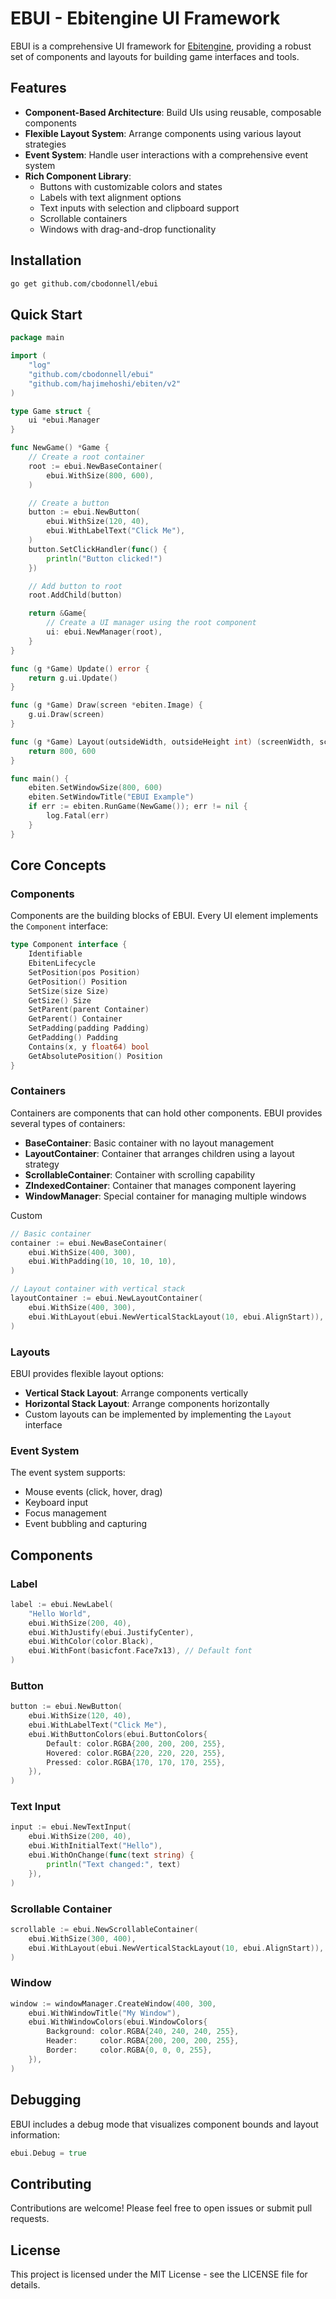 # EBUI - Ebitengine UI Framework

EBUI is a comprehensive UI framework for [Ebitengine](https://ebitengine.org/), providing a robust set of components and layouts for building game interfaces and tools.

## Features

- **Component-Based Architecture**: Build UIs using reusable, composable components
- **Flexible Layout System**: Arrange components using various layout strategies
- **Event System**: Handle user interactions with a comprehensive event system
- **Rich Component Library**:
  - Buttons with customizable colors and states
  - Labels with text alignment options
  - Text inputs with selection and clipboard support
  - Scrollable containers
  - Windows with drag-and-drop functionality

## Installation

```bash
go get github.com/cbodonnell/ebui
```

## Quick Start

```go
package main

import (
    "log"
    "github.com/cbodonnell/ebui"
    "github.com/hajimehoshi/ebiten/v2"
)

type Game struct {
    ui *ebui.Manager
}

func NewGame() *Game {
    // Create a root container
    root := ebui.NewBaseContainer(
        ebui.WithSize(800, 600),
    )

    // Create a button
    button := ebui.NewButton(
        ebui.WithSize(120, 40),
        ebui.WithLabelText("Click Me"),
    )
    button.SetClickHandler(func() {
        println("Button clicked!")
    })

    // Add button to root
    root.AddChild(button)

    return &Game{
        // Create a UI manager using the root component
        ui: ebui.NewManager(root),
    }
}

func (g *Game) Update() error {
    return g.ui.Update()
}

func (g *Game) Draw(screen *ebiten.Image) {
    g.ui.Draw(screen)
}

func (g *Game) Layout(outsideWidth, outsideHeight int) (screenWidth, screenHeight int) {
    return 800, 600
}

func main() {
    ebiten.SetWindowSize(800, 600)
    ebiten.SetWindowTitle("EBUI Example")
    if err := ebiten.RunGame(NewGame()); err != nil {
        log.Fatal(err)
    }
}
```

## Core Concepts

### Components

Components are the building blocks of EBUI. Every UI element implements the `Component` interface:

```go
type Component interface {
    Identifiable
    EbitenLifecycle
    SetPosition(pos Position)
    GetPosition() Position
    SetSize(size Size)
    GetSize() Size
    SetParent(parent Container)
    GetParent() Container
    SetPadding(padding Padding)
    GetPadding() Padding
    Contains(x, y float64) bool
    GetAbsolutePosition() Position
}
```

### Containers

Containers are components that can hold other components. EBUI provides several types of containers:

- **BaseContainer**: Basic container with no layout management
- **LayoutContainer**: Container that arranges children using a layout strategy
- **ScrollableContainer**: Container with scrolling capability
- **ZIndexedContainer**: Container that manages component layering
- **WindowManager**: Special container for managing multiple windows

Custom 

```go
// Basic container
container := ebui.NewBaseContainer(
    ebui.WithSize(400, 300),
    ebui.WithPadding(10, 10, 10, 10),
)

// Layout container with vertical stack
layoutContainer := ebui.NewLayoutContainer(
    ebui.WithSize(400, 300),
    ebui.WithLayout(ebui.NewVerticalStackLayout(10, ebui.AlignStart)),
)
```

### Layouts

EBUI provides flexible layout options:

- **Vertical Stack Layout**: Arrange components vertically
- **Horizontal Stack Layout**: Arrange components horizontally
- Custom layouts can be implemented by implementing the `Layout` interface

### Event System

The event system supports:
- Mouse events (click, hover, drag)
- Keyboard input
- Focus management
- Event bubbling and capturing

## Components

### Label

```go
label := ebui.NewLabel(
    "Hello World",
    ebui.WithSize(200, 40),
    ebui.WithJustify(ebui.JustifyCenter),
    ebui.WithColor(color.Black),
    ebui.WithFont(basicfont.Face7x13), // Default font
)
```

### Button

```go
button := ebui.NewButton(
    ebui.WithSize(120, 40),
    ebui.WithLabelText("Click Me"),
    ebui.WithButtonColors(ebui.ButtonColors{
        Default: color.RGBA{200, 200, 200, 255},
        Hovered: color.RGBA{220, 220, 220, 255},
        Pressed: color.RGBA{170, 170, 170, 255},
    }),
)
```

### Text Input

```go
input := ebui.NewTextInput(
    ebui.WithSize(200, 40),
    ebui.WithInitialText("Hello"),
    ebui.WithOnChange(func(text string) {
        println("Text changed:", text)
    }),
)
```

### Scrollable Container

```go
scrollable := ebui.NewScrollableContainer(
    ebui.WithSize(300, 400),
    ebui.WithLayout(ebui.NewVerticalStackLayout(10, ebui.AlignStart)),
)
```

### Window

```go
window := windowManager.CreateWindow(400, 300,
    ebui.WithWindowTitle("My Window"),
    ebui.WithWindowColors(ebui.WindowColors{
        Background: color.RGBA{240, 240, 240, 255},
        Header:     color.RGBA{200, 200, 200, 255},
        Border:     color.RGBA{0, 0, 0, 255},
    }),
)
```

## Debugging

EBUI includes a debug mode that visualizes component bounds and layout information:

```go
ebui.Debug = true
```

## Contributing

Contributions are welcome! Please feel free to open issues or submit pull requests.

## License

This project is licensed under the MIT License - see the LICENSE file for details.
